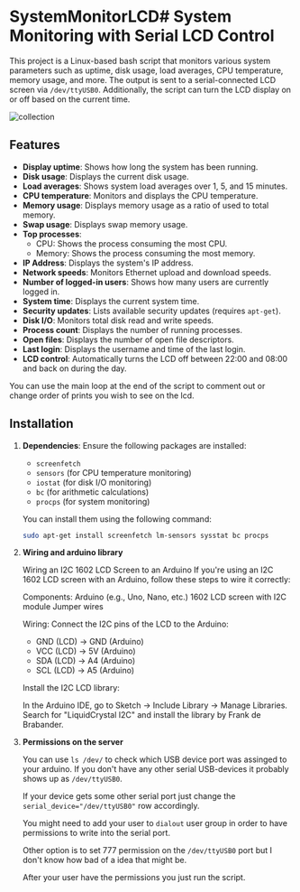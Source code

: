 # SystemMonitorLCD# System Monitoring with Serial LCD Control

This project is a Linux-based bash script that monitors various system parameters such as uptime, disk usage, load averages, CPU temperature, memory usage, and more. The output is sent to a serial-connected LCD screen via `/dev/ttyUSB0`. Additionally, the script can turn the LCD display on or off based on the current time.

![collection](https://github.com/user-attachments/assets/0c04c9a8-9d8c-4b3d-b1d1-36ec4382f37c)

## Features

- **Display uptime**: Shows how long the system has been running.
- **Disk usage**: Displays the current disk usage.
- **Load averages**: Shows system load averages over 1, 5, and 15 minutes.
- **CPU temperature**: Monitors and displays the CPU temperature.
- **Memory usage**: Displays memory usage as a ratio of used to total memory.
- **Swap usage**: Displays swap memory usage.
- **Top processes**:
  - CPU: Shows the process consuming the most CPU.
  - Memory: Shows the process consuming the most memory.
- **IP Address**: Displays the system's IP address.
- **Network speeds**: Monitors Ethernet upload and download speeds.
- **Number of logged-in users**: Shows how many users are currently logged in.
- **System time**: Displays the current system time.
- **Security updates**: Lists available security updates (requires `apt-get`).
- **Disk I/O**: Monitors total disk read and write speeds.
- **Process count**: Displays the number of running processes.
- **Open files**: Displays the number of open file descriptors.
- **Last login**: Displays the username and time of the last login.
- **LCD control**: Automatically turns the LCD off between 22:00 and 08:00 and back on during the day.

You can use the main loop at the end of the script to comment out or change order of prints you wish to see on the lcd.

## Installation

1. **Dependencies**: Ensure the following packages are installed:
   - `screenfetch`
   - `sensors` (for CPU temperature monitoring)
   - `iostat` (for disk I/O monitoring)
   - `bc` (for arithmetic calculations)
   - `procps` (for system monitoring)

   You can install them using the following command:
   ```bash
   sudo apt-get install screenfetch lm-sensors sysstat bc procps

2. **Wiring and arduino library**
   
    Wiring an I2C 1602 LCD Screen to an Arduino
    If you're using an I2C 1602 LCD screen with an Arduino, follow these steps to wire it correctly:
    
    Components:
    Arduino (e.g., Uno, Nano, etc.)
    1602 LCD screen with I2C module
    Jumper wires

   Wiring:
    Connect the I2C pins of the LCD to the Arduino:
    
    - GND (LCD) -> GND (Arduino)
    - VCC (LCD) -> 5V (Arduino)
    - SDA (LCD) -> A4 (Arduino)
    - SCL (LCD) -> A5 (Arduino)
    
    Install the I2C LCD library:
    
    In the Arduino IDE, go to Sketch -> Include Library -> Manage Libraries.
    Search for "LiquidCrystal I2C" and install the library by Frank de Brabander.

3. **Permissions on the server**
   
    You can use `ls /dev/` to check which USB device port was assinged to your arduino. If you don't have any other serial USB-devices it probably shows up as `/dev/ttyUSB0`.

   If your device gets some other serial port just change the `serial_device="/dev/ttyUSB0"` row accordingly.

   You might need to add your user to `dialout` user group in order to have permissions to write into the serial port.

   Other option is to set 777 permission on the `/dev/ttyUSB0` port but I don't know how bad of a idea that might be.

   After your user have the permissions you just run the script.
   
